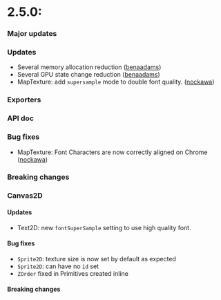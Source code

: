 # 2.5.0:

### Major updates
    
### Updates
- Several memory allocation reduction ([benaadams](https://github.com/benaadams)) 
- Several GPU state change reduction ([benaadams](https://github.com/benaadams)) 
- MapTexture: add `supersample` mode to double font quality. ([nockawa](https://github.com/nockawa))

### Exporters
    
### API doc

### Bug fixes
- MapTexture: Font Characters are now correctly aligned on Chrome ([nockawa](https://github.com/nockawa))

### Breaking changes

### Canvas2D

#### Updates
- Text2D: new `fontSuperSample` setting to use high quality font.

#### Bug fixes
- `Sprite2D`: texture size is now set by default as expected
- `Sprite2D`: can have no `id` set
- `ZOrder` fixed in Primitives created inline

#### Breaking changes
